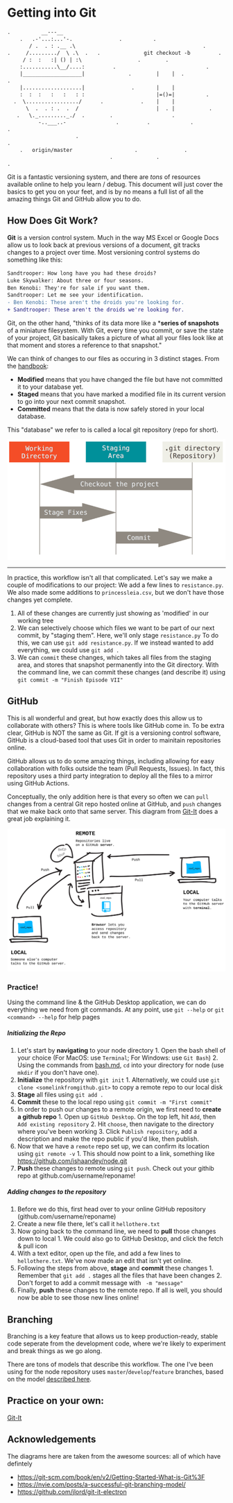 # Getting into Git

```
.          __---__
    .   .-'...:...'-.               .          .
       / .  . : .__ .\                                         .
.     /........./  \ .\  .   .              git checkout -b         .
     / :  :   :| () | :\                  .        .
    :...........\__/....:         .                             .
    |___________________|              .        |    |  .                .
    |...................|               .       |    |
    :  :  :   :   :   : :                       |=()=|          .
  .  \................./      .            .    |    |
      \  .  . : .  .  /                         |  . |           .
   .   \._........._./  .        .                   .
          -..___..-                .         .             .                .
                      .                                               .
    .   origin/master                    .               .       
                                 .              .                         .    
```         

Git is a fantastic versioning system, and there are *tons* of resources available online to help you learn / debug.
This document will just cover the basics to get you on your feet, and is by no means a full list of all the amazing things Git and GitHub allow you to do. 

## How Does Git Work?

**Git** is a version control system. Much in the way MS Excel or Google Docs allow us to look back at previous versions of a document, git tracks changes to a project over time. Most versioning control systems do something like this:

```diff
Sandtrooper: How long have you had these droids?
Luke Skywalker: About three or four seasons.
Ben Kenobi: They're for sale if you want them.
Sandtrooper: Let me see your identification.
- Ben Kenobi: These aren't the droids you're looking for.
+ Sandtrooper: These aren't the droids we're looking for.
```

Git, on the other hand, "thinks of its data more like a ***series of snapshots** of a miniature filesystem. With Git, every time you commit, or save the state of your project, Git basically takes a picture of what all your files look like at that moment and stores a reference to that snapshot."

We can think of changes to our files as occuring in 3 distinct stages.
From the [handbook](https://git-scm.com/book/en/v2/Getting-Started-What-is-Git%3F):
* **Modified** means that you have changed the file but have not committed it to your database yet.
* **Staged** means that you have marked a modified file in its current version to go into your next commit snapshot.
* **Committed** means that the data is now safely stored in your local database.

This "database" we refer to is called a local git repository (repo for short).

![areas](screenshots/areas.png)
___
In practice, this workflow isn't all that complicated.
Let's say we make a couple of modifications to our project: We add a few lines to `resistance.py`. We also made some additions to `princessleia.csv`, but we don't have those changes yet complete.

1. All of these changes are currently just showing as 'modified' in our working tree
2. We can selectively choose which files we want to be part of our next commit, by "staging them". Here, we'll only stage `resistance.py`
        To do this, we can use `git add resistance.py`. If we instead wanted to add everything, we could use `git add . `
3. We can `commit` these changes, which takes all files from the staging area, and stores that snapshot permanently into the Git directory.
        With the command line, we can commit these changes (and describe it) using `git commit -m "Finish Episode VII"` 

## GitHub
This is all wonderful and great, but how exactly does this allow us to collaborate with others? This is where tools like GitHub come in.
To be extra clear, GitHub is NOT the same as Git. If git is a versioning control software, GitHub is a cloud-based tool that uses Git in order to mainitain repositories online.

GitHub allows us to do some amazing things, including allowing for easy collaboration with folks outside the team (Pull Requests, Issues). In fact, this repository uses a third party integration to deploy all the files to a mirror using GitHub Actions.

Conceptually, the only addition here is that every so often we can `pull` changes from a central Git repo hosted online at GitHub, and `push` changes that we make back onto that same server. This diagram from [Git-It](https://github.com/jlord/git-it-electron) does a great job explaining it.

![remotes](screenshots/remotes.png)

### Practice!
Using the command line & the GitHub Desktop application, we can do everything we need from git commands. 
At any point, use `git --help` or `git <command> --help` for help pages
##### Initializing the Repo
1. Let's start by **navigating** to your node directory
        1. Open the bash shell of your choice (For MacOS: use `Terminal`; For Windows: use `Git Bash`)
        2. Using the commands from [bash.md](bash.md), `cd` into your directory for node (use `mkdir` if you don't have one). 
2. **Initialize** the repository with `git init`
        1. Alternatively, we could use `git clone <somelinkfromgithub.git>` to copy a remote repo to our local disk
3. **Stage** all files using `git add .`
4. **Commit** these to the local repo using `git commit -m "First commit"` 
5. In order to push our changes to a remote origin, we first need to **create a github repo**
        1. Open up `GitHub Desktop`. On the top left, hit `Add`, then `Add existing repository`
        2. Hit `choose`, then navigate to the directory where you've been working
        3. Click `Publish repository`, add a description and make the repo public if you'd like, then publish.
6. Now that we have a `remote` repo set up, we can confirm its location using `git remote -v`
        1. This should now point to a link, something like <https://github.com/ishaandey/node.git>
7. **Push** these changes to remote using `git push`. Check out your githib repo at github.com/username/reponame!

##### Adding changes to the repository
1. Before we do this, first head over to your online GitHub repository (github.com/username/reponame) 
2. Create a new file there, let's call it `hellothere.txt`
3. Now going back to the command line, we need to **pull** those changes down to local
        1. We could also go to GitHub Desktop, and click the fetch & pull icon
4. With a text editor, open up the file, and add a few lines to `hellothere.txt`. We've now made an edit that isn't yet online.
5. Following the steps from above, **stage** and **commit** these changes 
        1. Remember that `git add .` stages all the files that have been changes
        2. Don't forget to add a commit message with ` -m "message"`
6. Finally, **push** these changes to the remote repo. If all is well, you should now be able to see those new lines online!

## Branching
Branching is a key feature that allows us to keep production-ready, stable code seperate from the development code, where we're likely to experiment and break things as we go along. 

There are tons of models that describe this workflow. The one I've been using for the node repository uses `master`/`develop`/`feature` branches, based on the model [described here](https://nvie.com/posts/a-successful-git-branching-model/).


## Practice on your own:
[Git-It](https://github.com/jlord/git-it-electron)



## Acknowledgements
The diagrams here are taken from the awesome sources: all of which have defintely 
- https://git-scm.com/book/en/v2/Getting-Started-What-is-Git%3F
- https://nvie.com/posts/a-successful-git-branching-model/
- https://github.com/jlord/git-it-electron

